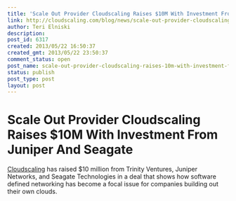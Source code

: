 ```yaml
---
title: 'Scale Out Provider Cloudscaling Raises $10M With Investment From Juniper And Seagate'
link: http://cloudscaling.com/blog/news/scale-out-provider-cloudscaling-raises-10m-with-investment-from-juniper-and-seagate/
author: Teri Elniski
description: 
post_id: 6317
created: 2013/05/22 16:50:37
created_gmt: 2013/05/22 23:50:37
comment_status: open
post_name: scale-out-provider-cloudscaling-raises-10m-with-investment-from-juniper-and-seagate
status: publish
post_type: post
layout: post
---
```


# Scale Out Provider Cloudscaling Raises $10M With Investment From Juniper And Seagate

[Cloudscaling](/) has raised $10 million from Trinity Ventures, Juniper Networks, and Seagate Technologies in a deal that shows how software defined networking has become a focal issue for companies building out their own clouds.